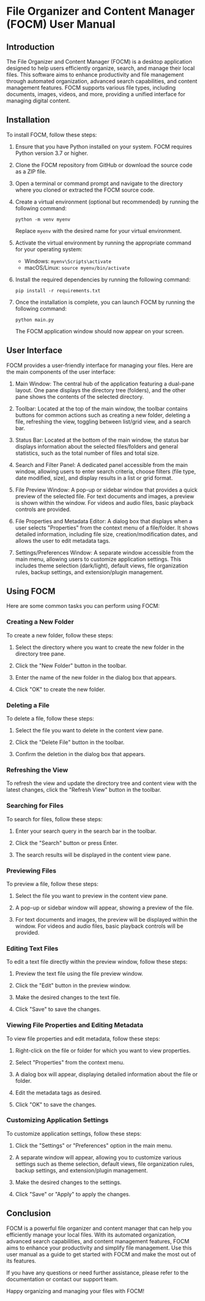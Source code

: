 # File Organizer and Content Manager (FOCM) User Manual

## Introduction

The File Organizer and Content Manager (FOCM) is a desktop application designed to help users efficiently organize, search, and manage their local files. This software aims to enhance productivity and file management through automated organization, advanced search capabilities, and content management features. FOCM supports various file types, including documents, images, videos, and more, providing a unified interface for managing digital content.

## Installation

To install FOCM, follow these steps:

1. Ensure that you have Python installed on your system. FOCM requires Python version 3.7 or higher.

2. Clone the FOCM repository from GitHub or download the source code as a ZIP file.

3. Open a terminal or command prompt and navigate to the directory where you cloned or extracted the FOCM source code.

4. Create a virtual environment (optional but recommended) by running the following command:

   ```
   python -m venv myenv
   ```

   Replace `myenv` with the desired name for your virtual environment.

5. Activate the virtual environment by running the appropriate command for your operating system:

   - Windows: `myenv\Scripts\activate`
   - macOS/Linux: `source myenv/bin/activate`

6. Install the required dependencies by running the following command:

   ```
   pip install -r requirements.txt
   ```

7. Once the installation is complete, you can launch FOCM by running the following command:

   ```
   python main.py
   ```

   The FOCM application window should now appear on your screen.

## User Interface

FOCM provides a user-friendly interface for managing your files. Here are the main components of the user interface:

1. Main Window: The central hub of the application featuring a dual-pane layout. One pane displays the directory tree (folders), and the other pane shows the contents of the selected directory.

2. Toolbar: Located at the top of the main window, the toolbar contains buttons for common actions such as creating a new folder, deleting a file, refreshing the view, toggling between list/grid view, and a search bar.

3. Status Bar: Located at the bottom of the main window, the status bar displays information about the selected files/folders and general statistics, such as the total number of files and total size.

4. Search and Filter Panel: A dedicated panel accessible from the main window, allowing users to enter search criteria, choose filters (file type, date modified, size), and display results in a list or grid format.

5. File Preview Window: A pop-up or sidebar window that provides a quick preview of the selected file. For text documents and images, a preview is shown within the window. For videos and audio files, basic playback controls are provided.

6. File Properties and Metadata Editor: A dialog box that displays when a user selects "Properties" from the context menu of a file/folder. It shows detailed information, including file size, creation/modification dates, and allows the user to edit metadata tags.

7. Settings/Preferences Window: A separate window accessible from the main menu, allowing users to customize application settings. This includes theme selection (dark/light), default views, file organization rules, backup settings, and extension/plugin management.

## Using FOCM

Here are some common tasks you can perform using FOCM:

### Creating a New Folder

To create a new folder, follow these steps:

1. Select the directory where you want to create the new folder in the directory tree pane.

2. Click the "New Folder" button in the toolbar.

3. Enter the name of the new folder in the dialog box that appears.

4. Click "OK" to create the new folder.

### Deleting a File

To delete a file, follow these steps:

1. Select the file you want to delete in the content view pane.

2. Click the "Delete File" button in the toolbar.

3. Confirm the deletion in the dialog box that appears.

### Refreshing the View

To refresh the view and update the directory tree and content view with the latest changes, click the "Refresh View" button in the toolbar.

### Searching for Files

To search for files, follow these steps:

1. Enter your search query in the search bar in the toolbar.

2. Click the "Search" button or press Enter.

3. The search results will be displayed in the content view pane.

### Previewing Files

To preview a file, follow these steps:

1. Select the file you want to preview in the content view pane.

2. A pop-up or sidebar window will appear, showing a preview of the file.

3. For text documents and images, the preview will be displayed within the window. For videos and audio files, basic playback controls will be provided.

### Editing Text Files

To edit a text file directly within the preview window, follow these steps:

1. Preview the text file using the file preview window.

2. Click the "Edit" button in the preview window.

3. Make the desired changes to the text file.

4. Click "Save" to save the changes.

### Viewing File Properties and Editing Metadata

To view file properties and edit metadata, follow these steps:

1. Right-click on the file or folder for which you want to view properties.

2. Select "Properties" from the context menu.

3. A dialog box will appear, displaying detailed information about the file or folder.

4. Edit the metadata tags as desired.

5. Click "OK" to save the changes.

### Customizing Application Settings

To customize application settings, follow these steps:

1. Click the "Settings" or "Preferences" option in the main menu.

2. A separate window will appear, allowing you to customize various settings such as theme selection, default views, file organization rules, backup settings, and extension/plugin management.

3. Make the desired changes to the settings.

4. Click "Save" or "Apply" to apply the changes.

## Conclusion

FOCM is a powerful file organizer and content manager that can help you efficiently manage your local files. With its automated organization, advanced search capabilities, and content management features, FOCM aims to enhance your productivity and simplify file management. Use this user manual as a guide to get started with FOCM and make the most out of its features.

If you have any questions or need further assistance, please refer to the documentation or contact our support team.

Happy organizing and managing your files with FOCM!

```